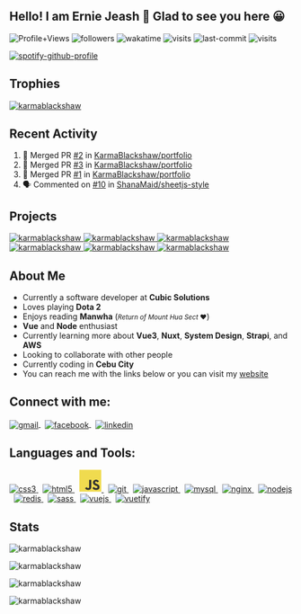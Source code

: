 <h2>Hello! I am Ernie Jeash 👋 Glad to see you here 😀</h2>

<p align="left">
  <img
    src="https://komarev.com/ghpvc/?username=karmablackshaw&label=Profile+Views&color=orange&style=flat"
    alt="Profile+Views"
  />
  <img
    src="https://img.shields.io/github/followers/karmablackshaw?label=Follow"
    alt="followers"
  />
  <img
    src="https://wakatime.com/badge/user/fade7dc5-4fa9-4730-997c-07adf3808d8f.svg?style=flat"
    alt="wakatime"
  />
  <img
    src="https://badges.pufler.dev/repos/karmablackshaw"
    alt="visits"
  />
  <img
    src="https://img.shields.io/github/last-commit/karmablackshaw/KarmaBlackshaw"
    alt="last-commit"
  />
  <img
    src="https://img.shields.io/github/commit-activity/m/karmablackshaw/KarmaBlackshaw?color=yellow&label=Commit%20Activity"
    alt="visits"
  />
</p>

  [![spotify-github-profile](https://spotify-github-profile.vercel.app/api/view?uid=31msfyo3gd5l5nrpjwky7jp7pdg4&cover_image=true&theme=natemoo-re)](https://github.com/kittinan/spotify-github-profile)
  
<p align="left">
  <h2>Trophies</h2>
  
  <a href="https://github.com/ryo-ma/github-profile-trophy">
    <img
      src="https://github-profile-trophy.vercel.app/?username=karmablackshaw&margin-w=5&theme=flat&no-frame=true"
      alt="karmablackshaw"
    />
  </a>
</p>

## Recent Activity
<!--START_SECTION:activity-->
1. 🎉 Merged PR [#2](https://github.com/KarmaBlackshaw/portfolio/pull/2) in [KarmaBlackshaw/portfolio](https://github.com/KarmaBlackshaw/portfolio)
2. 🎉 Merged PR [#3](https://github.com/KarmaBlackshaw/portfolio/pull/3) in [KarmaBlackshaw/portfolio](https://github.com/KarmaBlackshaw/portfolio)
3. 🎉 Merged PR [#1](https://github.com/KarmaBlackshaw/portfolio/pull/1) in [KarmaBlackshaw/portfolio](https://github.com/KarmaBlackshaw/portfolio)
4. 🗣 Commented on [#10](https://github.com/ShanaMaid/sheetjs-style/issues/10) in [ShanaMaid/sheetjs-style](https://github.com/ShanaMaid/sheetjs-style)
<!--END_SECTION:activity-->

<p align="left">
  <h2>Projects</h2>

  <a href="https://github.com/karmablackshaw/portfolio">
    <img
      src="https://github-readme-stats.vercel.app/api/pin/?username=karmablackshaw&repo=portfolio&show_owner=true"
      alt="karmablackshaw"
    />
  </a>
  <a href="https://github.com/karmablackshaw/repo=vue-auto-register-base-components">
    <img
      src="https://github-readme-stats.vercel.app/api/pin/?username=karmablackshaw&repo=vue-auto-register-base-components&show_owner=true"
      alt="karmablackshaw"
    />
  </a>
  <a href="https://github.com/karmablackshaw/deped-attendance-generator">
    <img
      src="https://github-readme-stats.vercel.app/api/pin/?username=karmablackshaw&repo=deped-attendance-generator&show_owner=true"
      alt="karmablackshaw"
    />
  </a>
  <a href="https://github.com/karmablackshaw/anade-photography">
    <img
      src="https://github-readme-stats.vercel.app/api/pin/?username=karmablackshaw&repo=anade-photography&show_owner=true"
      alt="karmablackshaw"
    />
  </a>
  <a href="https://github.com/karmablackshaw/2048">
    <img
      src="https://github-readme-stats.vercel.app/api/pin/?username=karmablackshaw&repo=2048&show_owner=true&v=2"
      alt="karmablackshaw"
    />
  </a>
  <a href="https://github.com/karmablackshaw/breakpoints">
    <img
      src="https://github-readme-stats.vercel.app/api/pin/?username=karmablackshaw&repo=breakpoints&show_owner=true&v=2"
      alt="karmablackshaw"
    />
  </a>
</p>

<p>
  <h2>About Me</h2>

  - Currently a software developer at **Cubic Solutions**
  - Loves playing **Dota 2**
  - Enjoys reading **Manwha** (<small>_Return of Mount Hua Sect_ ❤</small>)
  - **Vue** and **Node** enthusiast
  - Currently learning more about **Vue3**, **Nuxt**, **System Design**, **Strapi**, and **AWS**
  - Looking to collaborate with other people
  - Currently coding in **Cebu City**
  - You can reach me with the links below or you can visit my <a href="https://jeash.tech" target="_blank">website</a>

</p>



<p>
	<h2 align="left">Connect with me:</h2>
  <a
    href="mailto:irenesejah29@gmail.com"
    target="blank"
  >
    <img
      align="center"
      src="https://cdn.svgporn.com/logos/google-gmail.svg"
      alt="gmail"
      height="40"
      width="40"
    />
  </a>
  &nbsp;
  <a
    href="https://www.facebook.com/KarmaBlackshaw/"
    target="blank"
  >
    <img
      align="center"
      src="https://cdn.svgporn.com/logos/facebook.svg"
      alt="facebook"
      height="40"
      width="40"
    />
  </a>
  &nbsp;
  <a
    href="https://www.linkedin.com/in/ernie-jeash-villahermosa-576187199/"
    target="blank"
  >
    <img
      align="center"
      src="https://cdn.svgporn.com/logos/linkedin-icon.svg"
      alt="linkedin"
      height="40"
      width="40"
    />
  </a>
</p>

<p align="left">
  <h2 align="left">Languages and Tools:</h2>
  
  <a href="https://www.w3schools.com/css/" target="_blank" rel="noreferrer">
    <img
      src="https://cdn.svgporn.com/logos/css-3.svg"
      alt="css3"
      width="40"
      height="40"
    />
  </a>
  &nbsp;
  <a href="https://www.w3.org/html/" target="_blank" rel="noreferrer">
    <img
      src="https://cdn.svgporn.com/logos/html-5.svg"
      alt="html5"
      width="40"
      height="40"
    />
  </a>
  &nbsp;
  <a href="https://developer.mozilla.org/en-US/docs/Web/JavaScript" target="_blank" rel="noreferrer">
    <img
      src="https://raw.githubusercontent.com/devicons/devicon/master/icons/javascript/javascript-original.svg"
      alt="html5"
      width="40"
      height="40"
    />
  </a>
  &nbsp;
  <a href="https://git-scm.com/" target="_blank" rel="noreferrer">
    <img
      src="https://www.vectorlogo.zone/logos/git-scm/git-scm-icon.svg"
      alt="git"
      width="40"
      height="40"
    />
  </a>
  &nbsp;
  <a href="https://www.linux.org/" target="_blank" rel="noreferrer">
    <img
      src="https://cdn.svgporn.com/logos/linux-tux.svg"
      alt="javascript"
      width="40"
      height="40"
    />
  </a>
  &nbsp;
  <a href="https://www.mysql.com/" target="_blank" rel="noreferrer">
    <img
      src="https://cdn.svgporn.com/logos/mysql-icon.svg"
      alt="mysql"
      width="40"
      height="40"
    />
  </a>
  &nbsp;
  <a href="https://www.nginx.com" target="_blank" rel="noreferrer">
    <img
      src="https://cdn.svgporn.com/logos/nginx.svg"
      alt="nginx"
      width="40"
      height="40"
    />
  </a>
  &nbsp;
  <a href="https://nodejs.org" target="_blank" rel="noreferrer">
    <img
      src="https://cdn.svgporn.com/logos/nodejs-icon.svg"
      alt="nodejs"
      width="40"
      height="40"
    />
  </a>
  &nbsp;
  <a href="https://redis.io" target="_blank" rel="noreferrer">
    <img
      src="https://cdn.svgporn.com/logos/redis.svg"
      alt="redis"
      width="40"
      height="40"
    />
  </a>
  &nbsp;
  <a href="https://sass-lang.com" target="_blank" rel="noreferrer">
    <img
      src="https://cdn.svgporn.com/logos/sass.svg"
      alt="sass"
      width="40"
      height="40"
    />
  </a>
  &nbsp;
  <a href="https://vuejs.org/" target="_blank" rel="noreferrer">
    <img
      src="https://cdn.svgporn.com/logos/vue.svg"
      alt="vuejs"
      width="40"
      height="40"
    />
  </a>
  &nbsp;
  <a href="https://vuetifyjs.com/en/" target="_blank" rel="noreferrer">
    <img
      src="https://cdn.svgporn.com/logos/vuetifyjs.svg"
      alt="vuetify"
      width="40"
      height="40"
    />
  </a>
</p>

<p>
	<h2>Stats</h2>

  <img
    src="https://github-readme-stats.vercel.app/api/top-langs?username=karmablackshaw&show_icons=true&locale=en&layout=compact&theme=onedark"
    alt="karmablackshaw"
  />
  
  <img
    src="https://github-readme-stats.vercel.app/api?username=karmablackshaw&show_icons=true&locale=en&theme=onedark"
    alt="karmablackshaw"
  />
  
   <img
    src="https://github-readme-streak-stats.herokuapp.com/?user=karmablackshaw&theme=onedark"
    alt="karmablackshaw"
  />
  
   <img
    src="https://github-readme-stats.vercel.app/api/wakatime?username=karmablackshaw&theme=onedark"
    alt="karmablackshaw"
  />
</p>

  

